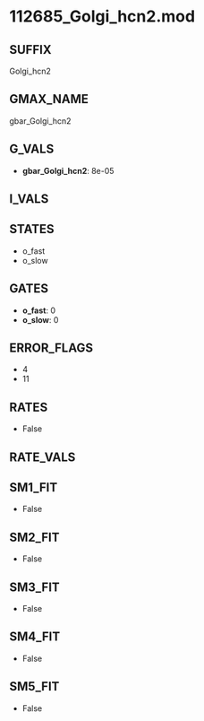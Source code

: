 # 112685_Golgi_hcn2.mod

## SUFFIX

Golgi_hcn2

## GMAX_NAME

gbar_Golgi_hcn2

## G_VALS

- **gbar_Golgi_hcn2**: 8e-05

## I_VALS


## STATES

- o_fast
- o_slow

## GATES

- **o_fast**: 0
- **o_slow**: 0

## ERROR_FLAGS

- 4
- 11

## RATES

- False

## RATE_VALS


## SM1_FIT

- False

## SM2_FIT

- False

## SM3_FIT

- False

## SM4_FIT

- False

## SM5_FIT

- False

